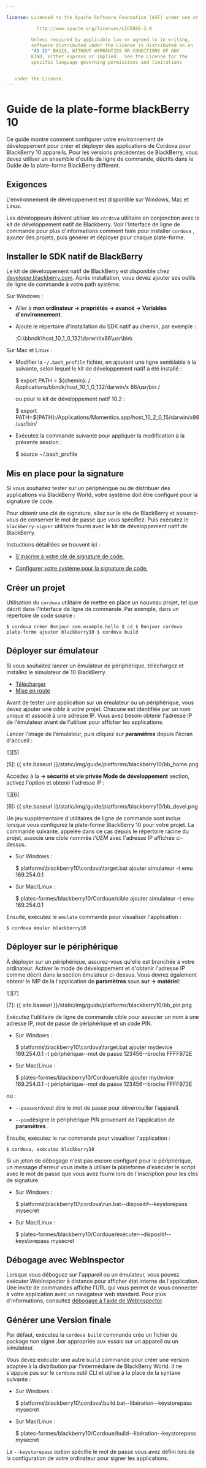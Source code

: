 ```yaml
---

license: Licensed to the Apache Software Foundation (ASF) under one or more contributor license agreements. See the NOTICE file distributed with this work for additional information regarding copyright ownership. The ASF licenses this file to you under the Apache License, Version 2.0 (the "License"); you may not use this file except in compliance with the License. You may obtain a copy of the License at

           http://www.apache.org/licenses/LICENSE-2.0

         Unless required by applicable law or agreed to in writing,
         software distributed under the License is distributed on an
         "AS IS" BASIS, WITHOUT WARRANTIES OR CONDITIONS OF ANY
         KIND, either express or implied.  See the License for the
         specific language governing permissions and limitations


   under the License.
---
```


# Guide de la plate-forme blackBerry 10

Ce guide montre comment configurer votre environnement de développement pour créer et déployer des applications de Cordova pour BlackBerry 10 appareils. Pour les versions précédentes de BlackBerry, vous devez utiliser un ensemble d'outils de ligne de commande, décrits dans le Guide de la plate-forme BlackBerry différent.

## Exigences

L'environnement de développement est disponible sur Windows, Mac et Linux.

Les développeurs doivent utiliser les `cordova` utilitaire en conjonction avec le kit de développement natif de Blackberry. Voir l'Interface de ligne de commande pour plus d'informations comment faire pour installer `cordova` , ajouter des projets, puis générer et déployer pour chaque plate-forme.

## Installer le SDK natif de BlackBerry

Le kit de développement natif de BlackBerry est disponible chez [developer.blackberry.com][1]. Après installation, vous devez ajouter ses outils de ligne de commande à votre path système.

 [1]: http://developer.blackberry.com/native/download/

Sur Windows :

*   Aller à **mon ordinateur → propriétés → avancé → Variables d'environnement**.

*   Ajoute le répertoire d'installation du SDK natif au chemin, par exemple :

    ;C:\bbndk\host\_10\_1\_0\_132\darwin\x86\usr\bin\

Sur Mac et Linux :

*   Modifier la `~/.bash_profile` fichier, en ajoutant une ligne semblable à la suivante, selon lequel le kit de développement natif a été installé :

    $ export PATH = ${chemin}: / Applications/bbndk/host\_10\_1\_0\_132/darwin/x 86/usr/bin /

    ou pour le kit de développement natif 10.2 :

    $ export PATH=${PATH}:/Applications/Momentics.app/host\_10\_2\_0\_15/darwin/x86/usr/bin/

*   Exécutez la commande suivante pour appliquer la modification à la présente session :

    $ source ~/.bash_profile

## Mis en place pour la signature

Si vous souhaitez tester sur un périphérique ou de distribuer des applications via BlackBerry World, votre système doit être configuré pour la signature de code.

Pour obtenir une clé de signature, allez sur le site de BlackBerry et assurez-vous de conserver le mot de passe que vous spécifiez. Puis exécutez le `blackberry-signer` utilitaire fourni avec le kit de développement natif de BlackBerry.

Instuctions détaillées se trouvent ici :

*   [S'inscrire à votre clé de signature de code.][2]

*   [Configurer votre système pour la signature de code.][3]

 [2]: https://www.blackberry.com/SignedKeys/codesigning.html
 [3]: https://developer.blackberry.com/html5/documentation/signing_setup_bb10_apps_2008396_11.html

## Créer un projet

Utilisation du `cordova` utilitaire de mettre en place un nouveau projet, tel que décrit dans l'Interface de ligne de commande. Par exemple, dans un répertoire de code source :

    $ cordova créer Bonjour com.example.hello $ cd $ Bonjour cordova plate-forme ajouter blackberry10 $ cordova build


## Déployer sur émulateur

Si vous souhaitez lancer un émulateur de périphérique, téléchargez et installez le simulateur de 10 BlackBerry.

*   [Télécharger][1]
*   [Mise en route][4]

 [4]: http://developer.blackberry.com/devzone/develop/simulator/blackberry_10_simulator_start.html

Avant de tester une application sur un émulateur ou un périphérique, vous devez ajouter une *cible* à votre projet. Chacune est identifiée par un nom unique et associé à une adresse IP. Vous avez besoin obtenir l'adresse IP de l'émulateur avant de l'utiliser pour afficher les applications.

Lancer l'image de l'émulateur, puis cliquez sur **paramètres** depuis l'écran d'accueil :

![][5]

 [5]: {{ site.baseurl }}/static/img/guide/platforms/blackberry10/bb_home.png

Accédez à la **→ sécurité et vie privée Mode de développement** section, activez l'option et obtenir l'adresse IP :

![][6]

 [6]: {{ site.baseurl }}/static/img/guide/platforms/blackberry10/bb_devel.png

Un jeu supplémentaire d'utilitaires de ligne de commande sont inclus lorsque vous configurez la plate-forme BlackBerry 10 pour votre projet. La commande suivante, appelée dans ce cas depuis le répertoire racine du projet, associe une cible nommée *l'UEM* avec l'adresse IP affichée ci-dessus.

*   Sur Windows :

    $ platforms\blackberry10\cordova\target.bat ajouter simulateur -t emu 169.254.0.1

*   Sur Mac/Linux :

    $ plates-formes/blackberry10/Cordoue/cible ajouter simulateur -t emu 169.254.0.1

Ensuite, exécutez le `emulate` commande pour visualiser l'application :

    $ cordova émuler blackberry10


## Déployer sur le périphérique

À déployer sur un périphérique, assurez-vous qu'elle est branchée à votre ordinateur. Activer le mode de développement et d'obtenir l'adresse IP comme décrit dans la section émulateur ci-dessus. Vous devrez également obtenir le NIP de la l'application de **paramètres** sous **sur → matériel**:

![][7]

 [7]: {{ site.baseurl }}/static/img/guide/platforms/blackberry10/bb_pin.png

Exécutez l'utilitaire de ligne de commande cible pour associer un nom à une adresse IP, mot de passe de périphérique et un code PIN.

*   Sur Windows :

    $ platforms\blackberry10\cordova\target.bat ajouter mydevice 169.254.0.1 -t périphérique--mot de passe 123456--broche FFFF972E

*   Sur Mac/Linux :

    $ plates-formes/blackberry10/Cordoue/cible ajouter mydevice 169.254.0.1 -t périphérique--mot de passe 123456--broche FFFF972E

où :

*   `--password`veut dire le mot de passe pour déverrouiller l'appareil.

*   `--pin`désigne le périphérique PIN provenant de l'application de **paramètres** .

Ensuite, exécutez le `run` commande pour visualiser l'application :

    $ cordova, exécutez blackberry10


Si un jeton de débogage n'est pas encore configuré pour le périphérique, un message d'erreur vous invite à utiliser la plateforme d'exécuter le script avec le mot de passe que vous avez fourni lors de l'inscription pour les clés de signature.

*   Sur Windows :

    $ platforms\blackberry10\cordova\run.bat--dispositif--keystorepass mysecret

*   Sur Mac/Linux :

    $ plates-formes/blackberry10/Cordoue/exécuter--dispositif--keystorepass mysecret

## Débogage avec WebInspector

Lorsque vous déboguez sur l'appareil ou un émulateur, vous pouvez exécuter WebInspector à distance pour afficher état interne de l'application. Une invite de commandes affiche l'URL qui vous permet de vous connecter à votre application avec un navigateur web standard. Pour plus d'informations, consultez [débogage à l'aide de WebInspector][8].

 [8]: http://developer.blackberry.com/html5/documentation/web_inspector_overview_1553586_11.html

## Générer une Version finale

Par défaut, exécutez la `cordova build` commande crée un fichier de package non signé *.bar* appropriée aux essais sur un appareil ou un simulateur.

Vous devez exécuter une autre `build` commande pour créer une version adaptée à la distribution par l'intermédiaire de BlackBerry World. Il ne s'appuie pas sur le `cordova` outil CLI et utilise à la place de la syntaxe suivante :

*   Sur Windows :

    $ platforms\blackberry10\cordova\build.bat--libération--keystorepass mysecret

*   Sur Mac/Linux :

    $ plates-formes/blackberry10/Cordoue/build--libération--keystorepass mysecret

Le `--keystorepass` option spécifie le mot de passe vous avez défini lors de la configuration de votre ordinateur pour signer les applications.
